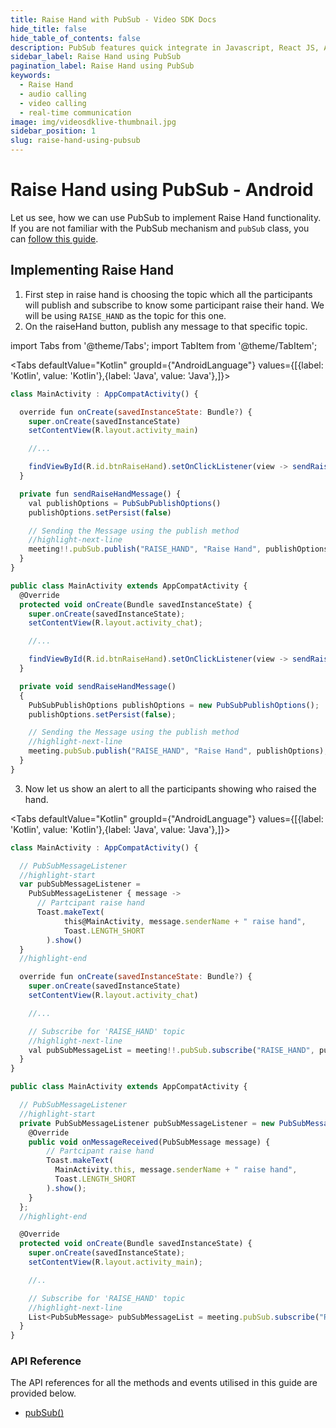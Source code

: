 ```yaml
---
title: Raise Hand with PubSub - Video SDK Docs
hide_title: false
hide_table_of_contents: false
description: PubSub features quick integrate in Javascript, React JS, Android, IOS, React Native, Flutter with Video SDK to add live video & audio conferencing to your applications.
sidebar_label: Raise Hand using PubSub
pagination_label: Raise Hand using PubSub
keywords:
  - Raise Hand
  - audio calling
  - video calling
  - real-time communication
image: img/videosdklive-thumbnail.jpg
sidebar_position: 1
slug: raise-hand-using-pubsub
---
```


# Raise Hand using PubSub - Android

Let us see, how we can use PubSub to implement Raise Hand functionality. If you are not familiar with the PubSub mechanism and `pubSub` class, you can [follow this guide](./pubsub).

## Implementing Raise Hand

1. First step in raise hand is choosing the topic which all the participants will publish and subscribe to know some participant raise their hand. We will be using `RAISE_HAND` as the topic for this one.
2. On the raiseHand button, publish any message to that specific topic.

import Tabs from '@theme/Tabs';
import TabItem from '@theme/TabItem';

<Tabs
defaultValue="Kotlin"
groupId={"AndroidLanguage"}
values={[{label: 'Kotlin', value: 'Kotlin'},{label: 'Java', value: 'Java'},]}>

<TabItem value="Kotlin">

```js
class MainActivity : AppCompatActivity() {

  override fun onCreate(savedInstanceState: Bundle?) {
    super.onCreate(savedInstanceState)
    setContentView(R.layout.activity_main)

    //...

    findViewById(R.id.btnRaiseHand).setOnClickListener(view -> sendRaiseHandMessage());
  }

  private fun sendRaiseHandMessage() {
    val publishOptions = PubSubPublishOptions()
    publishOptions.setPersist(false)

    // Sending the Message using the publish method
    //highlight-next-line
    meeting!!.pubSub.publish("RAISE_HAND", "Raise Hand", publishOptions)
  }
}
```

</TabItem>

<TabItem value="Java">

```js
public class MainActivity extends AppCompatActivity {
  @Override
  protected void onCreate(Bundle savedInstanceState) {
    super.onCreate(savedInstanceState);
    setContentView(R.layout.activity_chat);

    //...

    findViewById(R.id.btnRaiseHand).setOnClickListener(view -> sendRaiseHandMessage());
  }

  private void sendRaiseHandMessage()
  {
    PubSubPublishOptions publishOptions = new PubSubPublishOptions();
    publishOptions.setPersist(false);

    // Sending the Message using the publish method
    //highlight-next-line
    meeting.pubSub.publish("RAISE_HAND", "Raise Hand", publishOptions);
  }
}
```

</TabItem>

</Tabs>

3. Now let us show an alert to all the participants showing who raised the hand.

<Tabs
defaultValue="Kotlin"
groupId={"AndroidLanguage"}
values={[{label: 'Kotlin', value: 'Kotlin'},{label: 'Java', value: 'Java'},]}>

<TabItem value="Kotlin">

```js
class MainActivity : AppCompatActivity() {

  // PubSubMessageListener
  //highlight-start
  var pubSubMessageListener =
    PubSubMessageListener { message ->
      // Partcipant raise hand
      Toast.makeText(
            this@MainActivity, message.senderName + " raise hand",
            Toast.LENGTH_SHORT
        ).show()
  }
  //highlight-end

  override fun onCreate(savedInstanceState: Bundle?) {
    super.onCreate(savedInstanceState)
    setContentView(R.layout.activity_chat)

    //...

    // Subscribe for 'RAISE_HAND' topic
    //highlight-next-line
    val pubSubMessageList = meeting!!.pubSub.subscribe("RAISE_HAND", pubSubMessageListener)
  }
}
```

</TabItem>

<TabItem value="Java">

```js
public class MainActivity extends AppCompatActivity {

  // PubSubMessageListener
  //highlight-start
  private PubSubMessageListener pubSubMessageListener = new PubSubMessageListener() {
    @Override
    public void onMessageReceived(PubSubMessage message) {
        // Partcipant raise hand
        Toast.makeText(
          MainActivity.this, message.senderName + " raise hand",
          Toast.LENGTH_SHORT
        ).show();
    }
  };
  //highlight-end

  @Override
  protected void onCreate(Bundle savedInstanceState) {
    super.onCreate(savedInstanceState);
    setContentView(R.layout.activity_main);

    //..

    // Subscribe for 'RAISE_HAND' topic
    //highlight-next-line
    List<PubSubMessage> pubSubMessageList = meeting.pubSub.subscribe("RAISE_HAND", pubSubMessageListener);
  }
}
```

</TabItem>

</Tabs>

### API Reference

The API references for all the methods and events utilised in this guide are provided below.

- [pubSub()](/android/api/sdk-reference/pubsub-class/introduction)
